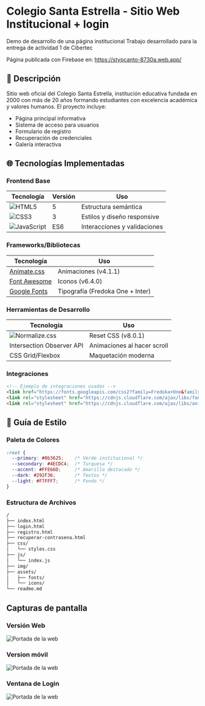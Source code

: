 
# Colegio Santa Estrella - Sitio Web Institucional + login
Demo de desarrollo de una página institucional
Trabajo desarrollado para la entrega de actividad 1 de Cibertec 

Página publicada con Firebase en: https://stypcanto-8730a.web.app/

## 📌 Descripción

Sitio web oficial del Colegio Santa Estrella, institución educativa fundada en 2000 con más de 20 años formando estudiantes con excelencia académica y valores humanos. El proyecto incluye:

- Página principal informativa
- Sistema de acceso para usuarios
- Formulario de registro
- Recuperación de credenciales
- Galería interactiva

## 🌐 Tecnologías Implementadas

### Frontend Base
| Tecnología | Versión | Uso |
|------------|---------|-----|
| ![HTML5](https://img.shields.io/badge/HTML5-E34F26?logo=html5&logoColor=white) | 5 | Estructura semántica |
| ![CSS3](https://img.shields.io/badge/CSS3-1572B6?logo=css3&logoColor=white) | 3 | Estilos y diseño responsive |
| ![JavaScript](https://img.shields.io/badge/JavaScript-F7DF1E?logo=javascript&logoColor=black) | ES6 | Interacciones y validaciones |

### Frameworks/Bibliotecas
| Tecnología | Uso |
|------------|-----|
| [Animate.css](https://animate.style/) | Animaciones (v4.1.1) |
| [Font Awesome](https://fontawesome.com/) | Iconos (v6.4.0) |
| [Google Fonts](https://fonts.google.com/) | Tipografía (Fredoka One + Inter) |

### Herramientas de Desarrollo
| Tecnología | Uso |
|------------|-----|
| ![Normalize.css](https://necolas.github.io/normalize.css/) | Reset CSS (v8.0.1) |
| Intersection Observer API | Animaciones al hacer scroll |
| CSS Grid/Flexbox | Maquetación moderna |

### Integraciones
```html
<!-- Ejemplo de integraciones usadas -->
<link href="https://fonts.googleapis.com/css2?family=Fredoka+One&family=Inter:wght@400;600;700&display=swap" rel="stylesheet"/>
<link rel="stylesheet" href="https://cdnjs.cloudflare.com/ajax/libs/font-awesome/6.4.0/css/all.min.css"/>
<link rel="stylesheet" href="https://cdnjs.cloudflare.com/ajax/libs/animate.css/4.1.1/animate.min.css"/>
```

## 🎨 Guía de Estilo

### Paleta de Colores
```css
:root {
  --primary: #0b3625;    /* Verde institucional */
  --secondary: #4ECDC4;  /* Turquesa */
  --accent: #FFE66D;     /* Amarillo destacado */
  --dark: #292F36;       /* Textos */
  --light: #F7FFF7;      /* Fondo */
}
```

### Estructura de Archivos
```bash
/
├── index.html
├── login.html
├── registro.html
├── recuperar-contrasena.html
├── css/
│   └── styles.css
├── js/
│   └── index.js
├── img/
├── assets/
│   ├── fonts/
│   └── icons/
└── readme.md

````

## Capturas de pantalla

### Versión Web

![Portada de la web](docs/portada.png)

### Version móvil

![Portada de la web](docs/movil.png)

### Ventana de Login
![Portada de la web](docs/login.png)